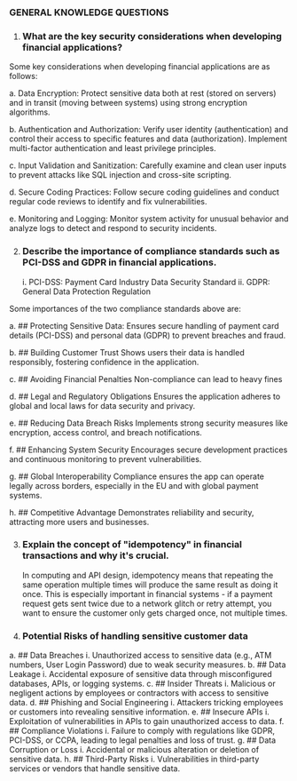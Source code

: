 ### GENERAL KNOWLEDGE QUESTIONS

1. ### What are the key security considerations when developing financial applications?

Some key considerations when developing financial applications are as follows:

a. Data Encryption: Protect sensitive data both at rest (stored on servers) and in transit (moving between systems) using strong encryption algorithms.

b. Authentication and Authorization: Verify user identity (authentication) and control their access to specific features and data (authorization). Implement multi-factor authentication and least privilege principles.

c. Input Validation and Sanitization: Carefully examine and clean user inputs to prevent attacks like SQL injection and cross-site scripting.

d. Secure Coding Practices: Follow secure coding guidelines and conduct regular code reviews to identify and fix vulnerabilities.

e. Monitoring and Logging: Monitor system activity for unusual behavior and analyze logs to detect and respond to security incidents.




2. ### Describe the importance of compliance standards such as PCI-DSS and GDPR in financial applications.

   i.  PCI-DSS:	Payment Card Industry Data Security Standard
   ii. GDPR:	General Data Protection Regulation

Some importances of the two compliance standards above are:

a. ## Protecting Sensitive Data: 
   Ensures secure handling of payment card details (PCI-DSS) and personal data (GDPR) to prevent breaches and fraud.

b. ## Building Customer Trust
   Shows users their data is handled responsibly, fostering confidence in the application.

c. ## Avoiding Financial Penalties
   Non-compliance can lead to heavy fines

d. ## Legal and Regulatory Obligations
   Ensures the application adheres to global and local laws for data security and privacy.

e. ## Reducing Data Breach Risks
   Implements strong security measures like encryption, access control, and breach notifications.

f. ## Enhancing System Security
Encourages secure development practices and continuous monitoring to prevent vulnerabilities.

g. ## Global Interoperability
   Compliance ensures the app can operate legally across borders, especially in the EU and with global payment 
   systems.

h. ## Competitive Advantage
   Demonstrates reliability and security, attracting more users and businesses.




3. ### Explain the concept of "idempotency" in financial transactions and why it's crucial.

   In computing and API design, idempotency means that repeating the same operation multiple times will produce the same result as doing it once. This is especially important in financial systems - if a payment request gets sent twice due to a network glitch or retry attempt, you want to ensure the customer only gets charged once, not multiple times.


4. ### Potential Risks of handling sensitive customer data

a. ## Data Breaches
	i. Unauthorized access to sensitive data (e.g., ATM numbers, User Login Password) due to weak security measures.
b. ## Data Leakage
	i. Accidental exposure of sensitive data through misconfigured databases, APIs, or logging systems.
c. ## Insider Threats
	i. Malicious or negligent actions by employees or contractors with access to sensitive data.
d. ## Phishing and Social Engineering
	i. Attackers tricking employees or customers into revealing sensitive information.
e. ## Insecure APIs
	i. Exploitation of vulnerabilities in APIs to gain unauthorized access to data.
f. ## Compliance Violations
	i. Failure to comply with regulations like GDPR, PCI-DSS, or CCPA, leading to legal penalties and loss of trust.
g. ## Data Corruption or Loss
	i. Accidental or malicious alteration or deletion of sensitive data.
h. ## Third-Party Risks
	i. Vulnerabilities in third-party services or vendors that handle sensitive data.
